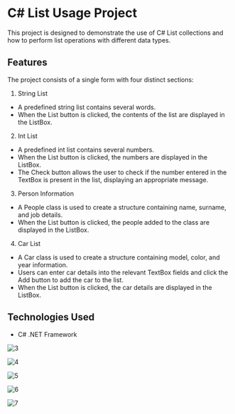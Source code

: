 # C# List Usage Project

This project is designed to demonstrate the use of C# List collections and how to perform list operations with different data types.

## Features
The project consists of a single form with four distinct sections:

1. String List
- A predefined string list contains several words.
- When the List button is clicked, the contents of the list are displayed in the ListBox.

2. Int List
- A predefined int list contains several numbers.
- When the List button is clicked, the numbers are displayed in the ListBox.
- The Check button allows the user to check if the number entered in the TextBox is present in the list, displaying an appropriate message.

3. Person Information
- A People class is used to create a structure containing name, surname, and job details.
- When the List button is clicked, the people added to the class are displayed in the ListBox.

4. Car List
- A Car class is used to create a structure containing model, color, and year information.
- Users can enter car details into the relevant TextBox fields and click the Add button to add the car to the list.
- When the List button is clicked, the car details are displayed in the ListBox.

## Technologies Used
* C# .NET Framework

![3](https://github.com/user-attachments/assets/323ec69a-5cf7-4841-80bc-5972cc8944c9)

![4](https://github.com/user-attachments/assets/0da9a617-96c2-49e2-bde4-f3f1b8968feb)

![5](https://github.com/user-attachments/assets/642aad8c-30ec-4a05-9d14-44f0130111a8)

![6](https://github.com/user-attachments/assets/7788703a-5dca-4e6b-b321-2ddcdedc9e90)

![7](https://github.com/user-attachments/assets/439723b7-bf05-4743-9a7c-7aea5451eedc)
